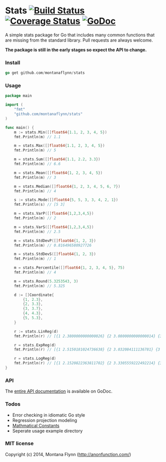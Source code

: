 # Stats [![Build Status](https://img.shields.io/wercker/ci/548fca786b3ba8733d7f219d.svg)](https://app.wercker.com/project/bykey/2eafc5c6f7c702b53d967aef3b2bb65e) [![Coverage Status](https://img.shields.io/coveralls/montanaflynn/stats.svg)](https://coveralls.io/r/montanaflynn/stats?branch=master) [![GoDoc](https://godoc.org/github.com/montanaflynn/stats?status.svg)](https://godoc.org/github.com/montanaflynn/stats)

A simple stats package for Go that includes many common functions that are missing from the standard library. Pull requests are always welcome.

__The package is still in the early stages so expect the API to change.__ 

### Install

```go
go get github.com/montanaflynn/stats
```

### Usage

```go
package main

import (
    "fmt"
    "github.com/montanaflynn/stats"
)

func main() {
    m := stats.Min([]float64{1.1, 2, 3, 4, 5})
    fmt.Println(m) // 1.1

    m = stats.Max([]float64{1.1, 2, 3, 4, 5})
    fmt.Println(m) // 5

    m = stats.Sum([]float64{1.1, 2.2, 3.3})
    fmt.Println(m) // 6.6

    m = stats.Mean([]float64{1, 2, 3, 4, 5})
    fmt.Println(m) // 3

    m = stats.Median([]float64{1, 2, 3, 4, 5, 6, 7})
    fmt.Println(m) // 4

    s := stats.Mode([]float64{5, 5, 3, 3, 4, 2, 1})
    fmt.Println(s) // [5 3]

    m = stats.VarP([]float64{1,2,3,4,5})
    fmt.Println(m) // 2

    m = stats.VarS([]float64{1,2,3,4,5})
    fmt.Println(m) // 2.5

    m = stats.StdDevP([]float64{1, 2, 3})
    fmt.Println(m) // 0.816496580927726

    m = stats.StdDevS([]float64{1, 2, 3})
    fmt.Println(m) // 1

    m = stats.Percentile([]float64{1, 2, 3, 4, 5}, 75)
    fmt.Println(m) // 4

    m = stats.Round(5.3253543, 3)
    fmt.Println(m) // 5.325

    d := []Coordinate{
        {1, 2.3},
        {2, 3.3},
        {3, 3.7},
        {4, 4.3},
        {5, 5.3},
    }

    r := stats.LinReg(d)
    fmt.Println(r) // [{1 2.3800000000000026} {2 3.0800000000000014} {3 3.7800000000000002} {4 4.479999999999999} {5 5.179999999999998}]

    r = stats.ExpReg(d)
    fmt.Println(r) // [{1 2.5150181024736638} {2 3.032084111136781} {3 3.6554544271334493} {4 4.406984298281804} {5 5.313022222665875}]

    r = stats.LogReg(d)
    fmt.Println(r) // [{1 2.1520822363811702} {2 3.3305559222492214} {3 4.019918836568674} {4 4.509029608117273} {5 4.888413396683663}]
}
```

### API

The [entire API documentation](http://godoc.org/github.com/montanaflynn/stats) is available on GoDoc.

### Todos

- Error checking in idiomatic Go style
- Regression projection modeling
- [Mathmatical Constants](http://en.wikipedia.org/wiki/Mathematical_constant)
- Seperate usage example directory

### MIT license

Copyright (c) 2014, Montana Flynn (http://anonfunction.com/)
